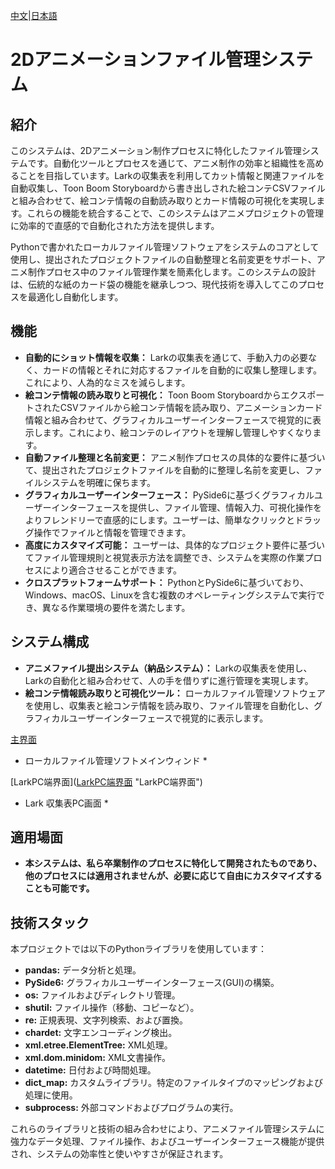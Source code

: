 [中文](README_zh.md)|[日本語](README.md)

# 2Dアニメーションファイル管理システム

## 紹介
このシステムは、2Dアニメーション制作プロセスに特化したファイル管理システムです。自動化ツールとプロセスを通じて、アニメ制作の効率と組織性を高めることを目指しています。Larkの収集表を利用してカット情報と関連ファイルを自動収集し、Toon Boom Storyboardから書き出しされた絵コンテCSVファイルと組み合わせて、絵コンテ情報の自動読み取りとカード情報の可視化を実現します。これらの機能を統合することで、このシステムはアニメプロジェクトの管理に効率的で直感的で自動化された方法を提供します。

Pythonで書かれたローカルファイル管理ソフトウェアをシステムのコアとして使用し、提出されたプロジェクトファイルの自動整理と名前変更をサポート、アニメ制作プロセス中のファイル管理作業を簡素化します。このシステムの設計は、伝統的な紙のカード袋の機能を継承しつつ、現代技術を導入してこのプロセスを最適化し自動化します。

## 機能
- **自動的にショット情報を収集：** Larkの収集表を通じて、手動入力の必要なく、カードの情報とそれに対応するファイルを自動的に収集し整理します。これにより、人為的なミスを減らします。
- **絵コンテ情報の読み取りと可視化：** Toon Boom StoryboardからエクスポートされたCSVファイルから絵コンテ情報を読み取り、アニメーションカード情報と組み合わせて、グラフィカルユーザーインターフェースで視覚的に表示します。これにより、絵コンテのレイアウトを理解し管理しやすくなります。
- **自動ファイル整理と名前変更：** アニメ制作プロセスの具体的な要件に基づいて、提出されたプロジェクトファイルを自動的に整理し名前を変更し、ファイルシステムを明確に保ちます。
- **グラフィカルユーザーインターフェース：** PySide6に基づくグラフィカルユーザーインターフェースを提供し、ファイル管理、情報入力、可視化操作をよりフレンドリーで直感的にします。ユーザーは、簡単なクリックとドラッグ操作でファイルと情報を管理できます。
- **高度にカスタマイズ可能：** ユーザーは、具体的なプロジェクト要件に基づいてファイル管理規則と視覚表示方法を調整でき、システムを実際の作業プロセスにより適合させることができます。
- **クロスプラットフォームサポート：** PythonとPySide6に基づいており、Windows、macOS、Linuxを含む複数のオペレーティングシステムで実行でき、異なる作業環境の要件を満たします。

## システム構成
- **アニメファイル提出システム（納品システム）：** Larkの収集表を使用し、Larkの自動化と組み合わせて、人の手を借りずに進行管理を実現します。
- **絵コンテ情報読み取りと可視化ツール：** ローカルファイル管理ソフトウェアを使用し、収集表と絵コンテ情報を読み取り、ファイル管理を自動化し、グラフィカルユーザーインターフェースで視覚的に表示します。

[主界面](https://github.com/ChenxingM/AnimeProjectManager/blob/main/97_scs/main_window.png "主界面")
* ローカルファイル管理ソフトメインウィンド *

[LarkPC端界面]([LarkPC端界面](https://github.com/ChenxingM/AnimeProjectManager/blob/main/97_scs/lark_pc.png "LarkPC端界面") "LarkPC端界面")
* Lark 収集表PC画面 *


## 適用場面
- **本システムは、私ら卒業制作のプロセスに特化して開発されたものであり、他のプロセスには適用されませんが、必要に応じて自由にカスタマイズすることも可能です。**

## 技術スタック

本プロジェクトでは以下のPythonライブラリを使用しています：

- **pandas:** データ分析と処理。
- **PySide6:** グラフィカルユーザーインターフェース(GUI)の構築。
- **os:** ファイルおよびディレクトリ管理。
- **shutil:** ファイル操作（移動、コピーなど）。
- **re:** 正規表現、文字列検索、および置換。
- **chardet:** 文字エンコーディング検出。
- **xml.etree.ElementTree:** XML処理。
- **xml.dom.minidom:** XML文書操作。
- **datetime:** 日付および時間処理。
- **dict_map:** カスタムライブラリ。特定のファイルタイプのマッピングおよび処理に使用。
- **subprocess:** 外部コマンドおよびプログラムの実行。

これらのライブラリと技術の組み合わせにより、アニメファイル管理システムに強力なデータ処理、ファイル操作、およびユーザーインターフェース機能が提供され、システムの効率性と使いやすさが保証されます。

